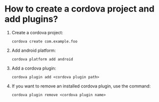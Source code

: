 # How to create a cordova project and add plugins?

1. Create a cordova project:

    ```
    cordova create com.example.foo
    ```

2. Add android platform:
    
    ```
    cordova platform add android
    ```

3. Add a cordova plugin:

    ```
    cordova plugin add <cordova plugin path>
    ```

4. If you want to remove an installed cordova plugin, use the command:

    ```
    cordova plugin remove <cordova plugin name>
    ```


